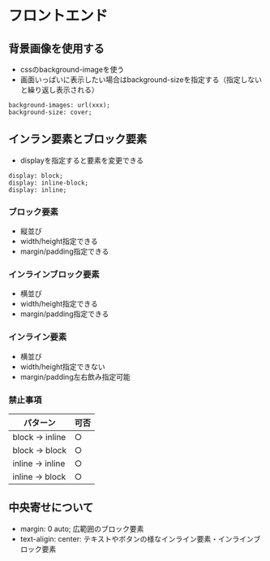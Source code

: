 # フロントエンド
## 背景画像を使用する
* cssのbackground-imageを使う
* 画面いっぱいに表示したい場合はbackground-sizeを指定する（指定しないと繰り返し表示される）
```
background-images: url(xxx);
background-size: cover;
```

## インラン要素とブロック要素
* displayを指定すると要素を変更できる
```
display: block;
display: inline-block;
display: inline;
```

### ブロック要素
* 縦並び
* width/height指定できる
* margin/padding指定できる

### インラインブロック要素
* 横並び
* width/height指定できる
* margin/padding指定できる

### インライン要素
* 横並び
* width/height指定できない
* margin/padding左右飲み指定可能

### 禁止事項
|パターン|可否|
|---|---|
|block -> inline|○|
|block -> block|○|
|inline -> inline|○|
|inline -> block|○|

## 中央寄せについて
* margin: 0 auto; 広範囲のブロック要素
* text-aligin: center: テキストやボタンの様なインライン要素・インラインブロック要素
